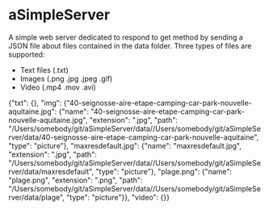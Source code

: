 # aSimpleServer

A simple web server dedicated to respond to get method by sending a JSON file 
about files contained in the data folder. 
Three types of files are supported:
- Text files (.txt)
- Images (.png .jpg .jpeg .gif)
- Video (.mp4 .mov .avi)

{"txt": {}, "img": {"40-seignosse-aire-etape-camping-car-park-nouvelle-aquitaine.jpg": {"name": "40-seignosse-aire-etape-camping-car-park-nouvelle-aquitaine.jpg", "extension": ".jpg", "path": "/Users/somebody/git/aSimpleServer/data//Users/somebody/git/aSimpleServer/data/40-seignosse-aire-etape-camping-car-park-nouvelle-aquitaine", "type": "picture"}, "maxresdefault.jpg": {"name": "maxresdefault.jpg", "extension": ".jpg", "path": "/Users/somebody/git/aSimpleServer/data//Users/somebody/git/aSimpleServer/data/maxresdefault", "type": "picture"}, "plage.png": {"name": "plage.png", "extension": ".png", "path": "/Users/somebody/git/aSimpleServer/data//Users/somebody/git/aSimpleServer/data/plage", "type": "picture"}}, "video": {}}
